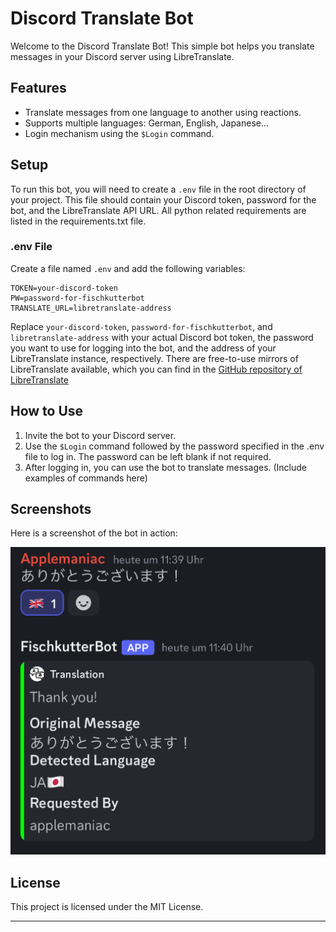 # Discord Translate Bot

Welcome to the Discord Translate Bot! This simple bot helps you translate messages in your Discord server using LibreTranslate.

## Features

- Translate messages from one language to another using reactions.
- Supports multiple languages: German, English, Japanese...
- Login mechanism using the `$Login` command.

## Setup

To run this bot, you will need to create a `.env` file in the root directory of your project. This file should contain your Discord token, password for the bot, and the LibreTranslate API URL. All python related requirements are listed in the requirements.txt file.


### .env File

Create a file named `.env` and add the following variables:

```env
TOKEN=your-discord-token
PW=password-for-fischkutterbot
TRANSLATE_URL=libretranslate-address
```

Replace `your-discord-token`, `password-for-fischkutterbot`, and `libretranslate-address` with your actual Discord bot token, the password you want to use for logging into the bot, and the address of your LibreTranslate instance, respectively.
There are free-to-use mirrors of LibreTranslate available, which you can find in the [GitHub repository of LibreTranslate](https://github.com/LibreTranslate/LibreTranslate?tab=readme-ov-file#mirrors)

## How to Use

1. Invite the bot to your Discord server.
2. Use the ```$Login``` command followed by the password specified in the .env file to log in. The password can be left blank if not required.
3. After logging in, you can use the bot to translate messages. (Include examples of commands here)

## Screenshots

Here is a screenshot of the bot in action:

![translation](screenshots/IMG_4720.jpg)

## License

This project is licensed under the MIT License.

---